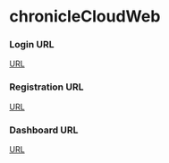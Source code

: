 # chronicleCloudWeb

### Login URL
[URL](https://ils-harshn.github.io/chronicleCloudWeb/pages/login.html)

### Registration URL
[URL](https://ils-harshn.github.io/chronicleCloudWeb/pages/registration.html)

### Dashboard URL
[URL](https://ils-harshn.github.io/chronicleCloudWeb/pages/dashboard.html)
